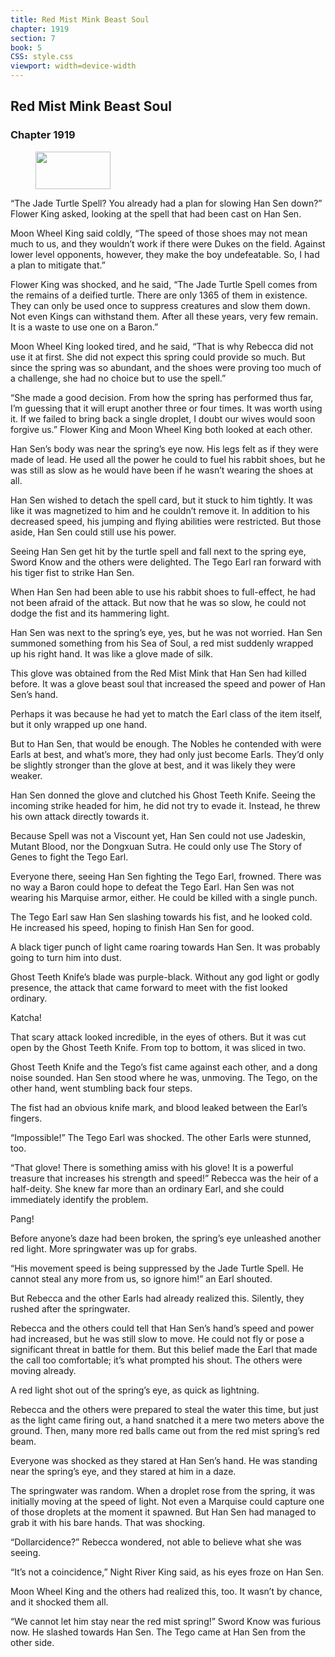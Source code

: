 ```yaml
---
title: Red Mist Mink Beast Soul
chapter: 1919
section: 7
book: 5
CSS: style.css
viewport: width=device-width
---
```


## Red Mist Mink Beast Soul

### Chapter 1919

<figure>
	<img src="../Images/gem.gif" alt="" id="gem" width="120" height="60" />
</figure>

“The Jade Turtle Spell? You already had a plan for slowing Han Sen down?” Flower King asked, looking at the spell that had been cast on Han Sen.

Moon Wheel King said coldly, “The speed of those shoes may not mean much to us, and they wouldn’t work if there were Dukes on the field. Against lower level opponents, however, they make the boy undefeatable. So, I had a plan to mitigate that.”

Flower King was shocked, and he said, “The Jade Turtle Spell comes from the remains of a deified turtle. There are only 1365 of them in existence. They can only be used once to suppress creatures and slow them down. Not even Kings can withstand them. After all these years, very few remain. It is a waste to use one on a Baron.”

Moon Wheel King looked tired, and he said, “That is why Rebecca did not use it at first. She did not expect this spring could provide so much. But since the spring was so abundant, and the shoes were proving too much of a challenge, she had no choice but to use the spell.”

“She made a good decision. From how the spring has performed thus far, I’m guessing that it will erupt another three or four times. It was worth using it. If we failed to bring back a single droplet, I doubt our wives would soon forgive us.” Flower King and Moon Wheel King both looked at each other.

Han Sen’s body was near the spring’s eye now. His legs felt as if they were made of lead. He used all the power he could to fuel his rabbit shoes, but he was still as slow as he would have been if he wasn’t wearing the shoes at all.

Han Sen wished to detach the spell card, but it stuck to him tightly. It was like it was magnetized to him and he couldn’t remove it. In addition to his decreased speed, his jumping and flying abilities were restricted. But those aside, Han Sen could still use his power.

Seeing Han Sen get hit by the turtle spell and fall next to the spring eye, Sword Know and the others were delighted. The Tego Earl ran forward with his tiger fist to strike Han Sen.

When Han Sen had been able to use his rabbit shoes to full-effect, he had not been afraid of the attack. But now that he was so slow, he could not dodge the fist and its hammering light.

Han Sen was next to the spring’s eye, yes, but he was not worried. Han Sen summoned something from his Sea of Soul, a red mist suddenly wrapped up his right hand. It was like a glove made of silk.

This glove was obtained from the Red Mist Mink that Han Sen had killed before. It was a glove beast soul that increased the speed and power of Han Sen’s hand.

Perhaps it was because he had yet to match the Earl class of the item itself, but it only wrapped up one hand.

But to Han Sen, that would be enough. The Nobles he contended with were Earls at best, and what’s more, they had only just become Earls. They’d only be slightly stronger than the glove at best, and it was likely they were weaker.

Han Sen donned the glove and clutched his Ghost Teeth Knife. Seeing the incoming strike headed for him, he did not try to evade it. Instead, he threw his own attack directly towards it.

Because Spell was not a Viscount yet, Han Sen could not use Jadeskin, Mutant Blood, nor the Dongxuan Sutra. He could only use The Story of Genes to fight the Tego Earl.

Everyone there, seeing Han Sen fighting the Tego Earl, frowned. There was no way a Baron could hope to defeat the Tego Earl. Han Sen was not wearing his Marquise armor, either. He could be killed with a single punch.

The Tego Earl saw Han Sen slashing towards his fist, and he looked cold. He increased his speed, hoping to finish Han Sen for good.

A black tiger punch of light came roaring towards Han Sen. It was probably going to turn him into dust.

Ghost Teeth Knife’s blade was purple-black. Without any god light or godly presence, the attack that came forward to meet with the fist looked ordinary.

Katcha!

That scary attack looked incredible, in the eyes of others. But it was cut open by the Ghost Teeth Knife. From top to bottom, it was sliced in two.

Ghost Teeth Knife and the Tego’s fist came against each other, and a dong noise sounded. Han Sen stood where he was, unmoving. The Tego, on the other hand, went stumbling back four steps.

The fist had an obvious knife mark, and blood leaked between the Earl’s fingers.

“Impossible!” The Tego Earl was shocked. The other Earls were stunned, too.

“That glove! There is something amiss with his glove! It is a powerful treasure that increases his strength and speed!” Rebecca was the heir of a half-deity. She knew far more than an ordinary Earl, and she could immediately identify the problem.

Pang!

Before anyone’s daze had been broken, the spring’s eye unleashed another red light. More springwater was up for grabs.

“His movement speed is being suppressed by the Jade Turtle Spell. He cannot steal any more from us, so ignore him!” an Earl shouted.

But Rebecca and the other Earls had already realized this. Silently, they rushed after the springwater.

Rebecca and the others could tell that Han Sen’s hand’s speed and power had increased, but he was still slow to move. He could not fly or pose a significant threat in battle for them. But this belief made the Earl that made the call too comfortable; it’s what prompted his shout. The others were moving already.

A red light shot out of the spring’s eye, as quick as lightning.

Rebecca and the others were prepared to steal the water this time, but just as the light came firing out, a hand snatched it a mere two meters above the ground. Then, many more red balls came out from the red mist spring’s red beam.

Everyone was shocked as they stared at Han Sen’s hand. He was standing near the spring’s eye, and they stared at him in a daze.

The springwater was random. When a droplet rose from the spring, it was initially moving at the speed of light. Not even a Marquise could capture one of those droplets at the moment it spawned. But Han Sen had managed to grab it with his bare hands. That was shocking.

“Dollarcidence?” Rebecca wondered, not able to believe what she was seeing.

“It’s not a coincidence,” Night River King said, as his eyes froze on Han Sen.

Moon Wheel King and the others had realized this, too. It wasn’t by chance, and it shocked them all.

“We cannot let him stay near the red mist spring!” Sword Know was furious now. He slashed towards Han Sen. The Tego came at Han Sen from the other side.